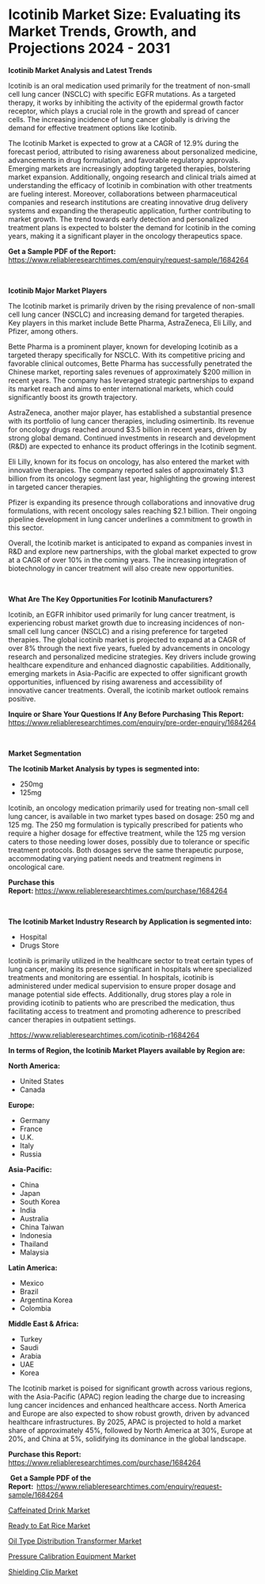 <p><h1>Icotinib Market Size: Evaluating its Market Trends, Growth, and Projections 2024 - 2031</h1></p><p><strong>Icotinib Market Analysis and Latest Trends</strong></p>
<p><p>Icotinib is an oral medication used primarily for the treatment of non-small cell lung cancer (NSCLC) with specific EGFR mutations. As a targeted therapy, it works by inhibiting the activity of the epidermal growth factor receptor, which plays a crucial role in the growth and spread of cancer cells. The increasing incidence of lung cancer globally is driving the demand for effective treatment options like Icotinib.</p><p>The Icotinib Market is expected to grow at a CAGR of 12.9% during the forecast period, attributed to rising awareness about personalized medicine, advancements in drug formulation, and favorable regulatory approvals. Emerging markets are increasingly adopting targeted therapies, bolstering market expansion. Additionally, ongoing research and clinical trials aimed at understanding the efficacy of Icotinib in combination with other treatments are fueling interest. Moreover, collaborations between pharmaceutical companies and research institutions are creating innovative drug delivery systems and expanding the therapeutic application, further contributing to market growth. The trend towards early detection and personalized treatment plans is expected to bolster the demand for Icotinib in the coming years, making it a significant player in the oncology therapeutics space.</p></p>
<p><strong>Get a Sample PDF of the Report:&nbsp;</strong> <a href="https://www.reliableresearchtimes.com/enquiry/request-sample/1684264?utm_campaign=1775&utm_medium=2&utm_source=Github&utm_content=ia&utm_term=19102024&utm_id=icotinib">https://www.reliableresearchtimes.com/enquiry/request-sample/1684264</a></p>
<p>&nbsp;</p>
<p><strong>Icotinib Major Market Players</strong></p>
<p><p>The Icotinib market is primarily driven by the rising prevalence of non-small cell lung cancer (NSCLC) and increasing demand for targeted therapies. Key players in this market include Bette Pharma, AstraZeneca, Eli Lilly, and Pfizer, among others.</p><p>Bette Pharma is a prominent player, known for developing Icotinib as a targeted therapy specifically for NSCLC. With its competitive pricing and favorable clinical outcomes, Bette Pharma has successfully penetrated the Chinese market, reporting sales revenues of approximately $200 million in recent years. The company has leveraged strategic partnerships to expand its market reach and aims to enter international markets, which could significantly boost its growth trajectory.</p><p>AstraZeneca, another major player, has established a substantial presence with its portfolio of lung cancer therapies, including osimertinib. Its revenue for oncology drugs reached around $3.5 billion in recent years, driven by strong global demand. Continued investments in research and development (R&D) are expected to enhance its product offerings in the Icotinib segment.</p><p>Eli Lilly, known for its focus on oncology, has also entered the market with innovative therapies. The company reported sales of approximately $1.3 billion from its oncology segment last year, highlighting the growing interest in targeted cancer therapies.</p><p>Pfizer is expanding its presence through collaborations and innovative drug formulations, with recent oncology sales reaching $2.1 billion. Their ongoing pipeline development in lung cancer underlines a commitment to growth in this sector.</p><p>Overall, the Icotinib market is anticipated to expand as companies invest in R&D and explore new partnerships, with the global market expected to grow at a CAGR of over 10% in the coming years. The increasing integration of biotechnology in cancer treatment will also create new opportunities.</p></p>
<p>&nbsp;</p>
<p><strong>What Are The Key Opportunities For Icotinib Manufacturers?</strong></p>
<p><p>Icotinib, an EGFR inhibitor used primarily for lung cancer treatment, is experiencing robust market growth due to increasing incidences of non-small cell lung cancer (NSCLC) and a rising preference for targeted therapies. The global icotinib market is projected to expand at a CAGR of over 8% through the next five years, fueled by advancements in oncology research and personalized medicine strategies. Key drivers include growing healthcare expenditure and enhanced diagnostic capabilities. Additionally, emerging markets in Asia-Pacific are expected to offer significant growth opportunities, influenced by rising awareness and accessibility of innovative cancer treatments. Overall, the icotinib market outlook remains positive.</p></p>
<p><strong>Inquire or Share Your Questions If Any Before Purchasing This Report:</strong> <a href="https://www.reliableresearchtimes.com/enquiry/pre-order-enquiry/1684264?utm_campaign=1775&utm_medium=2&utm_source=Github&utm_content=ia&utm_term=19102024&utm_id=icotinib">https://www.reliableresearchtimes.com/enquiry/pre-order-enquiry/1684264</a></p>
<p>&nbsp;</p>
<p><strong>Market Segmentation</strong></p>
<p><strong>The Icotinib Market Analysis by types is segmented into:</strong></p>
<p><ul><li>250mg</li><li>125mg</li></ul></p>
<p><p>Icotinib, an oncology medication primarily used for treating non-small cell lung cancer, is available in two market types based on dosage: 250 mg and 125 mg. The 250 mg formulation is typically prescribed for patients who require a higher dosage for effective treatment, while the 125 mg version caters to those needing lower doses, possibly due to tolerance or specific treatment protocols. Both dosages serve the same therapeutic purpose, accommodating varying patient needs and treatment regimens in oncological care.</p></p>
<p><strong>Purchase this Report:&nbsp;</strong><a href="https://www.reliableresearchtimes.com/purchase/1684264?utm_campaign=1775&utm_medium=2&utm_source=Github&utm_content=ia&utm_term=19102024&utm_id=icotinib">https://www.reliableresearchtimes.com/purchase/1684264</a></p>
<p>&nbsp;</p>
<p><strong>The Icotinib Market Industry Research by Application is segmented into:</strong></p>
<p><ul><li>Hospital</li><li>Drugs Store</li></ul></p>
<p><p>Icotinib is primarily utilized in the healthcare sector to treat certain types of lung cancer, making its presence significant in hospitals where specialized treatments and monitoring are essential. In hospitals, icotinib is administered under medical supervision to ensure proper dosage and manage potential side effects. Additionally, drug stores play a role in providing icotinib to patients who are prescribed the medication, thus facilitating access to treatment and promoting adherence to prescribed cancer therapies in outpatient settings.</p></p>
<p><a href="https://www.reliableresearchtimes.com/icotinib-r1684264?utm_campaign=1775&utm_medium=2&utm_source=Github&utm_content=ia&utm_term=19102024&utm_id=icotinib">&nbsp;https://www.reliableresearchtimes.com/icotinib-r1684264</a></p>
<p><strong>In terms of Region, the Icotinib Market Players available by Region are:</strong></p>
<p>
    <p> <strong> North America: </strong>
        <ul>
            <li>United States</li>
            <li>Canada</li>
        </ul>
        </p> 
    <p> <strong> Europe: </strong>
        <ul>
            <li>Germany</li>
            <li>France</li>
            <li>U.K.</li>
            <li>Italy</li>
            <li>Russia</li>
        </ul>
        </p> 
    <p> <strong> Asia-Pacific: </strong>
        <ul>
            <li>China</li>
            <li>Japan</li>
            <li>South Korea</li>
            <li>India</li>
            <li>Australia</li>
            <li>China Taiwan</li>
            <li>Indonesia</li>
            <li>Thailand</li>
            <li>Malaysia</li>
        </ul>
        </p> 
    <p> <strong> Latin America: </strong>
        <ul>
            <li>Mexico</li>
            <li>Brazil</li>
            <li>Argentina Korea</li>
            <li>Colombia</li>
        </ul>
        </p> 
    <p> <strong> Middle East & Africa: </strong>
        <ul>
            <li>Turkey</li>
            <li>Saudi</li>
            <li>Arabia</li>
            <li>UAE</li>
            <li>Korea</li>
        </ul>
    </p>
    </p>
<p><p>The Icotinib market is poised for significant growth across various regions, with the Asia-Pacific (APAC) region leading the charge due to increasing lung cancer incidences and enhanced healthcare access. North America and Europe are also expected to show robust growth, driven by advanced healthcare infrastructures. By 2025, APAC is projected to hold a market share of approximately 45%, followed by North America at 30%, Europe at 20%, and China at 5%, solidifying its dominance in the global landscape.</p></p>
<p><strong>Purchase this Report: </strong><a href="https://www.reliableresearchtimes.com/purchase/1684264?utm_campaign=1775&utm_medium=2&utm_source=Github&utm_content=ia&utm_term=19102024&utm_id=icotinib">https://www.reliableresearchtimes.com/purchase/1684264</a></p>
<p>&nbsp;<strong>Get a Sample PDF of the Report:&nbsp;&nbsp;</strong><a href="https://www.reliableresearchtimes.com/enquiry/request-sample/1684264?utm_campaign=1775&utm_medium=2&utm_source=Github&utm_content=ia&utm_term=19102024&utm_id=icotinib">https://www.reliableresearchtimes.com/enquiry/request-sample/1684264</a></p>
<p><strong></strong></p>
<p><p><a href="https://www.linkedin.com/pulse/caffeinated-drink-market-forecast-global-trends-analysis-from-iu6ie?utm_campaign=1775&utm_medium=2&utm_source=Github&utm_content=ia&utm_term=19102024&utm_id=icotinib">Caffeinated Drink Market</a></p><p><a href="https://www.linkedin.com/pulse/market-dynamics-future-trends-global-ready-eat-rice-sector-rzvee?utm_campaign=1775&utm_medium=2&utm_source=Github&utm_content=ia&utm_term=19102024&utm_id=icotinib">Ready to Eat Rice Market</a></p><p><a href="https://www.linkedin.com/pulse/strategic-roadmap-success-global-oil-type-distribution-7nipe?utm_campaign=1775&utm_medium=2&utm_source=Github&utm_content=ia&utm_term=19102024&utm_id=icotinib">Oil Type Distribution Transformer Market</a></p><p><a href="https://www.linkedin.com/pulse/trends-global-pressure-calibration-equipment-market-forecast-fudkc?utm_campaign=1775&utm_medium=2&utm_source=Github&utm_content=ia&utm_term=19102024&utm_id=icotinib">Pressure Calibration Equipment Market</a></p><p><a href="https://www.linkedin.com/pulse/exploring-shielding-clip-market-dynamics-global-trends-kossf?utm_campaign=1775&utm_medium=2&utm_source=Github&utm_content=ia&utm_term=19102024&utm_id=icotinib">Shielding Clip Market</a></p></p>